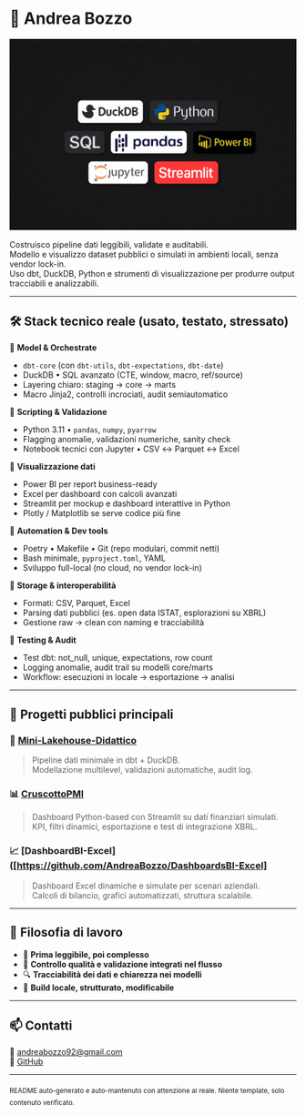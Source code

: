 # 👋 Andrea Bozzo

<p align="center">
  <img src="assets/tech_banner.png" alt="Tech stack banner" width="700"/>
</p>

Costruisco pipeline dati leggibili, validate e auditabili.  
Modello e visualizzo dataset pubblici o simulati in ambienti locali, senza vendor lock-in.  
Uso dbt, DuckDB, Python e strumenti di visualizzazione per produrre output tracciabili e analizzabili.

---

## 🛠️ Stack tecnico reale (usato, testato, stressato)

🔹 **Model & Orchestrate**
- `dbt-core` (con `dbt-utils`, `dbt-expectations`, `dbt-date`)
- DuckDB • SQL avanzato (CTE, window, macro, ref/source)
- Layering chiaro: staging → core → marts
- Macro Jinja2, controlli incrociati, audit semiautomatico

🔹 **Scripting & Validazione**
- Python 3.11 • `pandas`, `numpy`, `pyarrow`
- Flagging anomalie, validazioni numeriche, sanity check
- Notebook tecnici con Jupyter • CSV ↔ Parquet ↔ Excel

🔹 **Visualizzazione dati**
- Power BI per report business-ready
- Excel per dashboard con calcoli avanzati
- Streamlit per mockup e dashboard interattive in Python
- Plotly / Matplotlib se serve codice più fine

🔹 **Automation & Dev tools**
- Poetry • Makefile • Git (repo modulari, commit netti)
- Bash minimale, `pyproject.toml`, YAML
- Sviluppo full-local (no cloud, no vendor lock-in)

🔹 **Storage & interoperabilità**
- Formati: CSV, Parquet, Excel
- Parsing dati pubblici (es. open data ISTAT, esplorazioni su XBRL)
- Gestione raw → clean con naming e tracciabilità

🔹 **Testing & Audit**
- Test dbt: not_null, unique, expectations, row count
- Logging anomalie, audit trail su modelli core/marts
- Workflow: esecuzioni in locale → esportazione → analisi

---

## 🧪 Progetti pubblici principali

### 🧊 [Mini-Lakehouse-Didattico](https://github.com/AndreaBozzo/Mini-Lakehouse-Didattico)
> Pipeline dati minimale in dbt + DuckDB.  
> Modellazione multilevel, validazioni automatiche, audit log.

### 📊 [CruscottoPMI](https://github.com/AndreaBozzo/CruscottoPMI)
> Dashboard Python-based con Streamlit su dati finanziari simulati.  
> KPI, filtri dinamici, esportazione e test di integrazione XBRL.

### 📈 [DashboardBI-Excel]([https://github.com/AndreaBozzo/DashboardsBI-Excel]
> Dashboard Excel dinamiche e simulate per scenari aziendali.  
> Calcoli di bilancio, grafici automatizzati, struttura scalabile.

---

## 🧭 Filosofia di lavoro

- 📌 **Prima leggibile, poi complesso**
- 🧪 **Controllo qualità e validazione integrati nel flusso**
- 🔍 **Tracciabilità dei dati e chiarezza nei modelli**
- 🧱 **Build locale, strutturato, modificabile**

---

## 📫 Contatti

📧 [andreabozzo92@gmail.com](mailto:andreabozzo92@gmail.com)  
🔗 [GitHub](https://github.com/AndreaBozzo)

---

<sub>README auto-generato e auto-mantenuto con attenzione al reale. Niente template, solo contenuto verificato.</sub>

